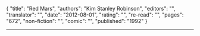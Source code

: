 {
"title": "Red Mars",
"authors": "Kim Stanley Robinson",
"editors": "",
"translator": "",
"date": "2012-08-01",
"rating": "",
"re-read": "",
"pages": "672",
"non-fiction": "",
"comic": "",
"published": "1992"
}

---

